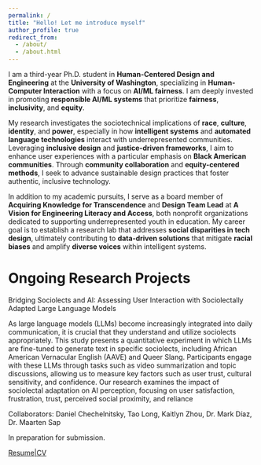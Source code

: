 ```yaml
---
permalink: /
title: "Hello! Let me introduce myself"
author_profile: true
redirect_from: 
  - /about/
  - /about.html
---
```


I am a third-year Ph.D. student in **Human-Centered Design and Engineering** at the **University of Washington**, specializing in **Human-Computer Interaction** with a focus on **AI/ML fairness**. I am deeply invested in promoting **responsible AI/ML systems** that prioritize **fairness**, **inclusivity**, and **equity**.

My research investigates the sociotechnical implications of **race**, **culture**, **identity**, and **power**, especially in how **intelligent systems** and **automated language technologies** interact with underrepresented communities. Leveraging **inclusive design** and **justice-driven frameworks**, I aim to enhance user experiences with a particular emphasis on **Black American communities**. Through **community collaboration** and **equity-centered methods**, I seek to advance sustainable design practices that foster authentic, inclusive technology.

In addition to my academic pursuits, I serve as a board member of **Acquiring Knowledge for Transcendence** and **Design Team Lead** at **A Vision for Engineering Literacy and Access**, both nonprofit organizations dedicated to supporting underrepresented youth in education. My career goal is to establish a research lab that addresses **social disparities in tech design**, ultimately contributing to **data-driven solutions** that mitigate **racial biases** and amplify **diverse voices** within intelligent systems.

Ongoing Research Projects
======

Bridging Sociolects and AI: Assessing User Interaction with Sociolectally Adapted Large Language Models

As large language models (LLMs) become increasingly integrated into daily communication, it is crucial that they understand and utilize sociolects appropriately. This study presents a quantitative experiment in which LLMs are fine-tuned to generate text in specific sociolects, including African American Vernacular English (AAVE) and Queer Slang. Participants engage with these LLMs through tasks such as video summarization and topic discussions, allowing us to measure key factors such as user trust, cultural sensitivity, and confidence. Our research examines the impact of sociolectal adaptation on AI perception, focusing on user satisfaction, frustration, trust, perceived social proximity, and reliance

Collaborators: Daniel Chechelnitsky, Tao Long, Kaitlyn Zhou, Dr. Mark Díaz, Dr. Maarten Sap

In preparation for submission.

[Resume](https://github.com/jeffreybasoah.github.io/files/BasoahJeffreyResume.pdf)[|CV](https://github.com/jeffreybasoah.github.io/files/BasoahJeffreyCV.pdf)


